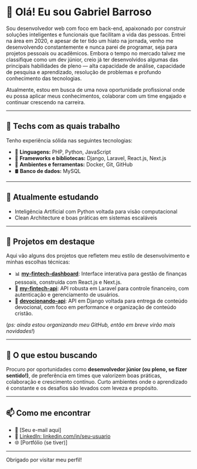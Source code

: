 # 👋 Olá! Eu sou Gabriel Barroso

Sou desenvolvedor web com foco em back-end, apaixonado por construir soluções inteligentes e funcionais que facilitam a vida das pessoas. Entrei na área em 2020, e apesar de ter tido um hiato na jornada, venho me desenvolvendo constantemente e nunca parei de programar, seja para projetos pessoais ou acadêmicos. Embora o tempo no mercado talvez me classifique como um dev júnior, creio já ter desenvolvidos algumas das principais habilidades de pleno — alta capacidade de análise, capacidade de pesquisa e aprendizado, resolução de problemas e profundo conhecimento das tecnologias.

Atualmente, estou em busca de uma nova oportunidade profissional onde eu possa aplicar meus conhecimentos, colaborar com um time engajado e continuar crescendo na carreira.

---

## 🚀 Techs com as quais trabalho

Tenho experiência sólida nas seguintes tecnologias:

- 🔧 **Linguagens:** PHP, Python, JavaScript
- 🧰 **Frameworks e bibliotecas:** Django, Laravel, React.js, Next.js
- 🐳 **Ambientes e ferramentas:** Docker, Git, GitHub
- 🛢️ **Banco de dados:** MySQL

---

## 🧠 Atualmente estudando

- Inteligência Artificial com Python voltada para visão computacional
- Clean Architecture e boas práticas em sistemas escaláveis

---

## 📌 Projetos em destaque

Aqui vão alguns dos projetos que refletem meu estilo de desenvolvimento e minhas escolhas técnicas:

- 📊 [**my-fintech-dashboard**](https://github.com/barrosocode/my-fintech-dashboard): Interface interativa para gestão de finanças pessoais, construída com React.js e Next.js.
- 🔐 [**my-fintech-api**](https://github.com/barrosocode/my-fintech-api): API robusta em Laravel para controle financeiro, com autenticação e gerenciamento de usuários.
- 🙏 [**devocionando-api**](https://github.com/barrosocode/devocionando-api): API em Django voltada para entrega de conteúdo devocional, com foco em performance e organização de conteúdo cristão.

(*ps: ainda estou organizando meu GitHub, então em breve virão mais novidades!*)

---

## 👀 O que estou buscando

Procuro por oportunidades como **desenvolvedor júnior (ou pleno, se fizer sentido!)**, de preferência em times que valorizem boas práticas, colaboração e crescimento contínuo. Curto ambientes onde o aprendizado é constante e os desafios são levados com leveza e propósito.

---

## 📫 Como me encontrar

- 📧 [Seu e-mail aqui]
- 💼 [LinkedIn: linkedin.com/in/seu-usuario](https://linkedin.com/in/seu-usuario)
- 🌐 [Portfólio (se tiver)]

---

 Obrigado por visitar meu perfil!
